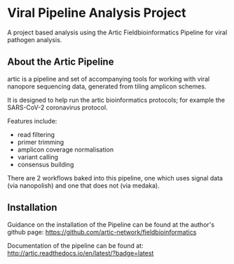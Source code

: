 # Viral Pipeline Analysis Project
A project based analysis using the Artic Fieldbioinformatics Pipeline for viral pathogen analysis.

## About the Artic Pipeline
artic is a pipeline and set of accompanying tools for working with viral nanopore sequencing data, generated from tiling amplicon schemes.

It is designed to help run the artic bioinformatics protocols; for example the SARS-CoV-2 coronavirus protocol.

Features include:
* read filtering
* primer trimming
* amplicon coverage normalisation
* variant calling
* consensus building

There are 2 workflows baked into this pipeline, one which uses signal data (via nanopolish) and one that does not (via medaka).

## Installation
Guidance on the installation of the Pipeline can be found at the author's github page: https://github.com/artic-network/fieldbioinformatics

Documentation of the pipeline can be found at: http://artic.readthedocs.io/en/latest/?badge=latest
